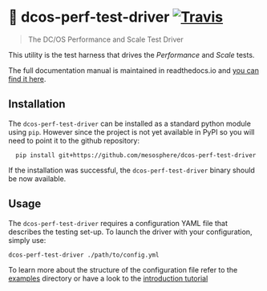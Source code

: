 # 💪 dcos-perf-test-driver [![Travis](https://travis-ci.org/mesosphere/dcos-perf-test-driver.svg?branch=master)](https://travis-ci.org/mesosphere/dcos-perf-test-driver)

> The DC/OS Performance and Scale Test Driver

This utility is the test harness that drives the _Performance_ and _Scale_ tests. 

The full documentation manual is maintained in readthedocs.io and [you can find it here](http://dcos-performance-test-driver.readthedocs.io/en/latest). 

## Installation

The `dcos-perf-test-driver` can be installed as a standard python module
using `pip`. However since the project is not yet available in PyPI
so you will need to point it to the github repository:

```
  pip install git+https://github.com/mesosphere/dcos-perf-test-driver
```

If the installation was successful, the ``dcos-perf-test-driver`` binary should
be now available.

## Usage

The `dcos-perf-test-driver` requires a configuration YAML file that describes the testing set-up. To launch the driver with your configuration, simply use:

```
dcos-perf-test-driver ./path/to/config.yml
```

To learn more about the structure of the configuration file refer to the [examples](examples) directory or have a look to the [introduction tutorial](http://dcos-performance-test-driver.readthedocs.io/en/latest/general/Tutorial.html)
